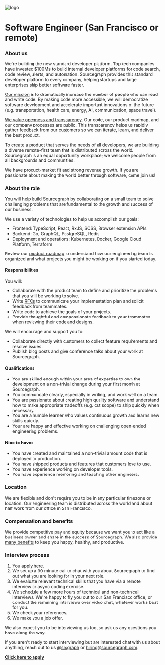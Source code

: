 ![logo](https://sourcegraph.com/.assets/img/sourcegraph-light-head-logo.svg)

# Software Engineer (San Francisco or remote)

### About us

We're building the new standard developer platform. Top tech companies have invested \$100Ms to build internal developer platforms for code search, code review, alerts, and automation. Sourcegraph provides this standard developer platform to every company, helping startups and large enterprises ship better software faster.

[Our mission](https://sourcegraph.com/plan) is to dramatically increase the number of people who can read and write code. By making code more accessible, we will democratize software development and accelerate important innovations of the future (e.g. transportation, health care, energy, AI, communication, space travel).

[We value openness and transparency](https://docs.sourcegraph.com/dev/open_source_open_company). Our code, our product roadmap, and our company processes are public. This transparency helps us rapidly gather feedback from our customers so we can iterate, learn, and deliver the best product.

To create a product that serves the needs of all developers, we are building a diverse remote-first team that is distributed across the world. Sourcegraph is an equal opportunity workplace; we welcome people from all backgrounds and communities.

We have product-market fit and strong revenue growth. If you are passionate about making the world better through software, come join us!

### About the role

You will help build Sourcegraph by collaborating on a small team to solve challenging problems that are fundamental to the growth and success of our business.

We use a variety of technologies to help us accomplish our goals:

- Frontend: TypeScript, React, RxJS, SCSS, Browser extension APIs
- Backend: Go, GraphQL, PostgreSQL, Redis
- Deployment and operations: Kubernetes, Docker, Google Cloud Platform, Terraform

Review our [product roadmap](https://docs.google.com/document/d/1cBsE9801DcBF9chZyMnxRdolqM_1c2pPyGQz15QAvYI/edit) to understand how our engineering team is organized and what projects you might be working on if you started today.

#### Responsibilities

You will:

- Collaborate with the product team to define and prioritize the problems that you will be working to solve.
- Write [RFCs](https://docs.sourcegraph.com/dev/rfcs) to communicate your implementation plan and solicit feedback from teammates.
- Write code to achieve the goals of your projects.
- Provide thoughtful and compassionate feedback to your teammates when reviewing their code and designs.

We will encourage and support you to:

- Collaborate directly with customers to collect feature requirements and resolve issues.
- Publish blog posts and give conference talks about your work at Sourcegraph.

#### Qualifications

- You are skilled enough within your area of expertise to own the development on a non-trivial change during your first month at Sourcegraph.
- You communcate clearly, especially in writing, and work well on a team.
- You are passionate about creating high quality software and understand how to make appropriate tradeoffs (e.g. cut scope) to ship quickly when necessary.
- You are a humble learner who values continuous growth and learns new skills quickly.
- Your are happy and effective working on challenging open-ended engineering problems.

#### Nice to haves

- You have created and maintained a non-trivial amount code that is deployed to production.
- You have shipped products and features that customers love to use.
- You have experience working on developer tools.
- You have experience mentoring and teaching other engineers.

### Location

We are flexible and don't require you to be in any particular timezone or location. Our engineering team is distributed across the world and about half work from our office in San Francisco.

### Compensation and benefits

We provide competitive pay and equity because we want you to act like a business owner and share in the success of Sourcegraph. We also provide [many benefits](../README.md#benefits) to keep you happy, healthy, and productive.

### Interview process

1.  You [apply here](https://hire.withgoogle.com/public/jobs/sourcegraphcom/view/P_AAAAAADAAADP_pY7jAAAXU).
1.  We set up a 30 minute call to chat with you about Sourcegraph to find out what you are looking for in your next role.
1.  We evaluate relevant technical skills that you have via a remote interview or async coding exercise.
1.  We schedule a few more hours of technical and non-technical interviews. We're happy to fly you out to our San Francisco office, or conduct the remaining interviews over video chat, whatever works best for you.
1.  We check your references.
1.  We make you a job offer.

We also expect you to be interviewing us too, so ask us any questions you have along the way.

If you aren't ready to start interviewing but are interested chat with us about anything, reach out to us [@srcgraph](https://twitter.com/srcgraph) or hiring@sourcegraph.com.

**[Click here to apply](https://hire.withgoogle.com/public/jobs/sourcegraphcom/view/P_AAAAAADAAADP_pY7jAAAXU)**
